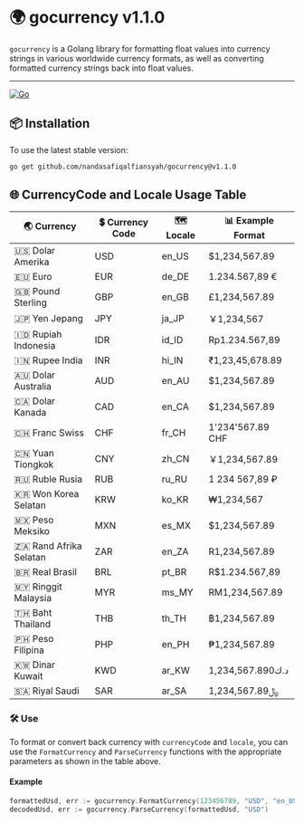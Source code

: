 # 🌍 gocurrency v1.1.0

`gocurrency` is a Golang library for formatting float values ​​into currency strings in various worldwide currency formats, as well as converting formatted currency strings back into float values.
<hr>

[![Go](https://skillicons.dev/icons?i=go)](https://skillicons.dev)

## 📦 Installation
To use the latest stable version:
```bash
go get github.com/nandasafiqalfiansyah/gocurrency@v1.1.0
```

## 🌐 CurrencyCode and Locale Usage Table

| 🌏 Currency         | 💲 Currency Code | 🗺️ Locale     | 📊 Example Format                                |
|--------------------|----------------|------------|-----------------------------------------------|
| 🇺🇸 Dolar Amerika   | USD            | en_US      | $1,234,567.89                                 |
| 🇪🇺 Euro            | EUR            | de_DE      | 1.234.567,89 €                                |
| 🇬🇧 Pound Sterling  | GBP            | en_GB      | £1,234,567.89                                 |
| 🇯🇵 Yen Jepang      | JPY            | ja_JP      | ￥1,234,567                                    |
| 🇮🇩 Rupiah Indonesia| IDR            | id_ID      | Rp1.234.567,89                                |
| 🇮🇳 Rupee India     | INR            | hi_IN      | ₹1,23,45,678.89                               |
| 🇦🇺 Dolar Australia | AUD            | en_AU      | $1,234,567.89                                 |
| 🇨🇦 Dolar Kanada    | CAD            | en_CA      | $1,234,567.89                                 |
| 🇨🇭 Franc Swiss     | CHF            | fr_CH      | 1'234'567.89 CHF                              |
| 🇨🇳 Yuan Tiongkok   | CNY            | zh_CN      | ￥1,234,567.89                                 |
| 🇷🇺 Ruble Rusia     | RUB            | ru_RU      | 1 234 567,89 ₽                                |
| 🇰🇷 Won Korea Selatan| KRW            | ko_KR      | ₩1,234,567                                    |
| 🇲🇽 Peso Meksiko    | MXN            | es_MX      | $1,234,567.89                                 |
| 🇿🇦 Rand Afrika Selatan| ZAR       | en_ZA      | R1,234,567.89                                 |
| 🇧🇷 Real Brasil     | BRL            | pt_BR      | R$1.234.567,89                                |
| 🇲🇾 Ringgit Malaysia| MYR            | ms_MY      | RM1,234,567.89                                |
| 🇹🇭 Baht Thailand   | THB            | th_TH      | ฿1,234,567.89                                 |
| 🇵🇭 Peso Filipina   | PHP            | en_PH      | ₱1,234,567.89                                 |
| 🇰🇼 Dinar Kuwait    | KWD            | ar_KW      | د.ك1,234,567.890                               |
| 🇸🇦 Riyal Saudi     | SAR            | ar_SA      | ﷼1,234,567.89                                 |

### 🛠️ Use

To format or convert back currency with `currencyCode` and `locale`, you can use the `FormatCurrency` and `ParseCurrency` functions with the appropriate parameters as shown in the table above.

#### Example
```go
formattedUsd, err := gocurrency.FormatCurrency(123456789, "USD", "en_US")
decodedUsd, err := gocurrency.ParseCurrency(formattedUsd, "USD")
```
